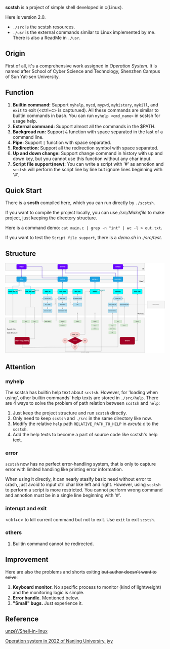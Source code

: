 **scstsh** is a project of simple shell developed in c(Linux). 

Here is version 2.0.

- `./src` is the scstsh resources.
- `./usr` is the external commands similar to Linux implemented by me. There is also a ReadMe in `./usr`.

## Origin

First of all, it's a comprehensive work assigned in *Operation System*. It is named after School of Cyber Science and Technology, Shenzhen Campus of Sun Yat-sen University.

## Function

1. **Builtin command:** Support `myhelp`, `mycd`, `mypwd`, `myhistory`, `mykill`, and `exit` to exit (<ctrl+c> is capturued). All these commands are similar to builtin commands in bash. You can run `myhelp <cmd_name>` in scstsh for usage help.
2. **External command:** Support almost all the commands in the $PATH.
3. **Backgroud run:** Support `&` function with space separated in the last of a command line.
4. **Pipe:** Support `|` function with space separated.
5. **Redirection:** Support all the redirection symbol with space separated.
6. **Up and down change:** Support change command in history with up and down key, but you cannot use this function without any char input.
7. **Script file support(new):** You can write a script with '#' as annotion and `scstsh` will perform the script line by line but ignore lines beginning with '#'.

## Quick Start

There is a **scsth** compiled here, which you can run directly by `./scstsh`.

If you want to compile the project locally, you can use */src/Makefile* to make project, just keeping the directory structure.

Here is a command demo: `cat main.c | grep -n "int" | wc -l > out.txt`.

If you want to test the `Script file support`, there is a *demo.sh* in *./src/test*.

## Structure

![Structure](./images/structure.svg)

## Attention

### myhelp

The scstsh has builtin help text about `scstsh`. However, for 'loading when using', other builtin commands' help texts are stored in `./src/help`. There are 4 ways to solve the problem of path relation between `scstsh` and `help`:

1. Just keep the project structure and run `scstsh` directly.
2. Only need to keep `scstsh` and `./src` in the same directory like now.
3. Modify the relative `help` path `RELATIVE_PATH_TO_HELP` in *excute.c* to the `scstsh`.
4. Add the help texts to become a part of source code like scstsh's help text.

### error

`scstsh` now has no perfect error-handling system, that is only to capture error with limited handling like printing error information. 

When using it directly, it can nearly stasify basic need without error to crash, just avoid to input ctrl char like left and right. However, using `scstsh` to perform a script is more restricted. You cannot perform wrong command and annotion must be in a single line beginning with '#'.

### interupt and exit

<ctrl+c> to kill current command but not to exit. Use `exit` to exit `scstsh`.

### others

1. Builtin command cannot be redirected.

## Improvement

Here are also the problems and shorts exiting ~~but author doesn't want to solve~~:

1. **Keyboard monitor.** No specific process to monitor (kind of lightweight) and the monitoring logic is simple.
2. **Error handle.** Mentioned below.
3. **"Small" bugs.** Just experience it.

## Reference

[unzeY/Shell-in-linux](https://github.com/SunzeY/Shell-in-linux)

[Operation system in 2022 of Nanjing Universiry, jyy](http://jyywiki.cn/OS/2022/)

